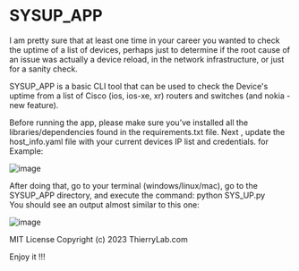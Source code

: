 # SYSUP_APP
I am pretty sure that at least one time in your career you wanted to check the uptime of a list of devices, perhaps just to determine if the root cause of an issue was actually a device reload, in the network infrastructure, or just for a sanity check. 

SYSUP_APP is a basic CLI tool that can be used to check the Device's uptime from a list of Cisco (ios, ios-xe, xr) routers and switches (and nokia - new feature).        

Before running the app, please make sure you’ve installed all the libraries/dependencies found in the requirements.txt file.
Next , update the host_info.yaml file with your current devices IP list and credentials.  for Example:

![image](https://github.com/ThierryLab/SYSUP_APP/assets/81940840/42765618-4987-4b0c-a64b-204eba96058c)




After doing that, go to your terminal (windows/linux/mac), go to the SYSUP_APP directory, and execute the command: python SYS_UP.py         
You should see an output almost similar to this one:

![image](https://github.com/ThierryLab/SYSUP_APP/assets/81940840/a59a4f46-6d01-4205-9cdb-e8e547589884)



MIT License
Copyright (c) 2023 ThierryLab.com 




Enjoy it !!!
 
